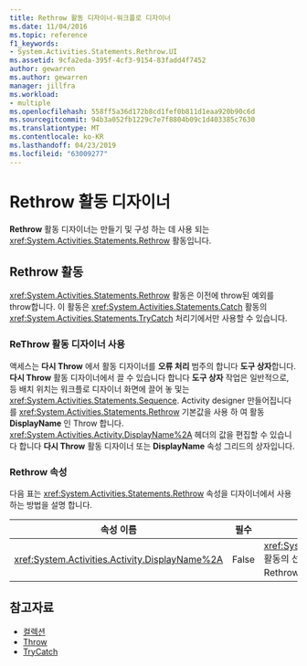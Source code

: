 ```yaml
---
title: Rethrow 활동 디자이너-워크플로 디자이너
ms.date: 11/04/2016
ms.topic: reference
f1_keywords:
- System.Activities.Statements.Rethrow.UI
ms.assetid: 9cfa2eda-395f-4cf3-9154-83fadd4f7452
author: gewarren
ms.author: gewarren
manager: jillfra
ms.workload:
- multiple
ms.openlocfilehash: 558ff5a36d172b8cd1fef0b811d1eaa920b90c6d
ms.sourcegitcommit: 94b3a052fb1229c7e7f8804b09c1d403385c7630
ms.translationtype: MT
ms.contentlocale: ko-KR
ms.lasthandoff: 04/23/2019
ms.locfileid: "63009277"
---
```

# <a name="rethrow-activity-designer"></a>Rethrow 활동 디자이너

**Rethrow** 활동 디자이너는 만들기 및 구성 하는 데 사용 되는 <xref:System.Activities.Statements.Rethrow> 활동입니다.

## <a name="the-rethrow-activity"></a>Rethrow 활동

<xref:System.Activities.Statements.Rethrow> 활동은 이전에 throw된 예외를 throw합니다. 이 활동은 <xref:System.Activities.Statements.Catch> 활동의 <xref:System.Activities.Statements.TryCatch> 처리기에서만 사용할 수 있습니다.

### <a name="use-the-rethrow-activity-designer"></a>ReThrow 활동 디자이너 사용

액세스는 **다시 Throw** 에서 활동 디자이너를 **오류 처리** 범주의 합니다 **도구 상자**합니다. **다시 Throw** 활동 디자이너에서 끌 수 있습니다 합니다 **도구 상자** 작업은 일반적으로, 등 배치 위치는 워크플로 디자이너 화면에 끌어 놓 및는 <xref:System.Activities.Statements.Sequence>. Activity designer 만들어집니다를 <xref:System.Activities.Statements.Rethrow> 기본값을 사용 하 여 활동 **DisplayName** 인 Throw 합니다. <xref:System.Activities.Activity.DisplayName%2A> 헤더의 값을 편집할 수 있습니다 합니다 **다시 Throw** 활동 디자이너 또는 **DisplayName** 속성 그리드의 상자입니다.

### <a name="the-rethrow-properties"></a>Rethrow 속성

다음 표는 <xref:System.Activities.Statements.Rethrow> 속성을 디자이너에서 사용 하는 방법을 설명 합니다.

|속성 이름|필수|사용|
|-|--------------|-|
|<xref:System.Activities.Activity.DisplayName%2A>|False|<xref:System.Activities.Statements.Rethrow> 활동의 선택적 이름을 지정합니다. 기본값은 Rethrow입니다.|

## <a name="see-also"></a>참고자료

- [컬렉션](../workflow-designer/collection-activity-designers.md)
- [Throw](../workflow-designer/throw-activity-designer.md)
- [TryCatch](../workflow-designer/trycatch-activity-designer.md)